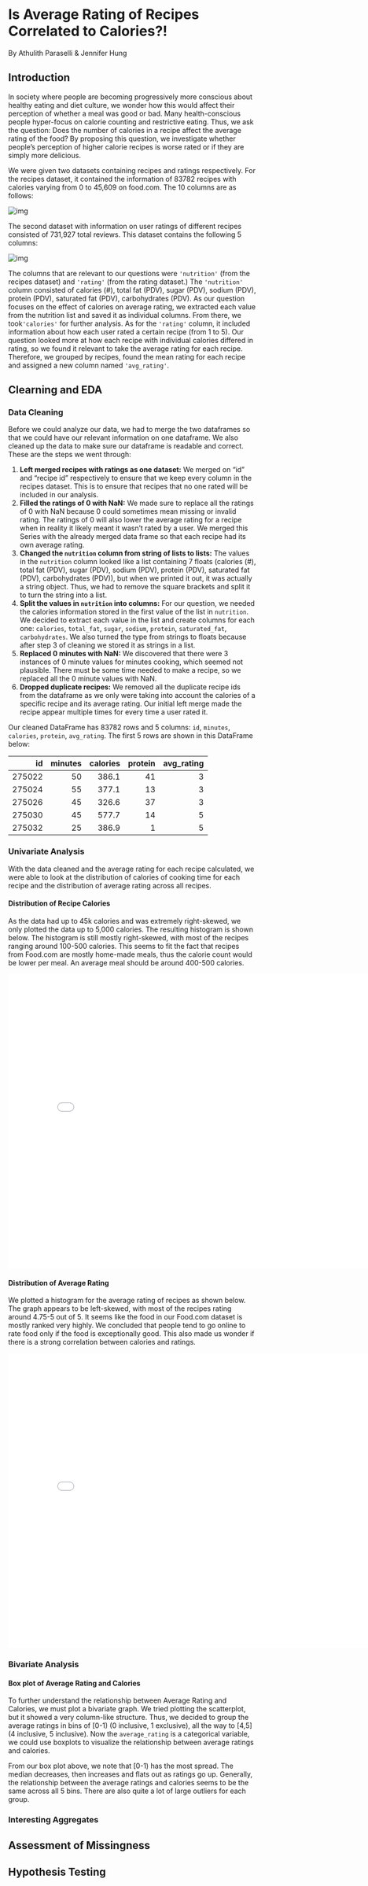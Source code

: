 # Is Average Rating of Recipes Correlated to Calories?! 
By Athulith Paraselli & Jennifer Hung
## Introduction

In society where people are becoming progressively more conscious about healthy eating and diet culture, we wonder how this would affect their perception of whether a meal was good or bad. Many health-conscious people hyper-focus on calorie counting and restrictive eating. Thus, we ask the question: Does the number of calories in a recipe affect the average rating of the food? By proposing this question, we investigate whether people’s perception of higher calorie recipes is worse rated or if they are simply more delicious.

We were given two datasets containing recipes and ratings respectively. For the recipes dataset, it contained the information of 83782 recipes with calories varying from 0 to 45,609 on food.com. The 10 columns are as follows:

![img](assets/Recipe_df.png)

The second dataset with information on user ratings of different recipes consisted of 731,927 total reviews. This dataset contains the following 5 columns:

![img](assets/review_df.png)

The columns that are relevant to our questions were `'nutrition'` (from the recipes dataset) and `'rating'` (from the rating dataset.) The `'nutrition'` column consisted of calories (#), total fat (PDV), sugar (PDV), sodium (PDV), protein (PDV), saturated fat (PDV), carbohydrates (PDV). As our question focuses on the effect of calories on average rating, we extracted each value from the nutrition list and saved it as individual columns. From there, we took ​​`'calories'` for further analysis. As for the `'rating'` column, it included information about how each user rated a certain recipe (from 1 to 5). Our question looked more at how each recipe with individual calories differed in rating, so we found it relevant to take the average rating for each recipe. Therefore, we grouped by recipes, found the mean rating for each recipe and assigned a new column named `'avg_rating'`. 

## Clearning and EDA

### Data Cleaning
Before we could analyze our data, we had to merge the two dataframes so that we could have  our relevant information on one dataframe. We also cleaned up the data to make sure our dataframe is readable and correct. These are the steps we went through: 
1. **Left merged recipes with ratings as one dataset:**
   We merged on “id” and “recipe id” respectively to ensure that we keep every column in the recipes dataset. This is to ensure that recipes that no one rated will be included in our analysis.
2. **Filled the ratings of 0 with NaN:**
   We made sure to replace all the ratings of 0 with NaN because 0 could sometimes mean missing or invalid rating. The ratings of 0 will also lower the average rating for a recipe when in reality it likely meant it wasn’t rated by a user. We merged this Series with the already merged data frame so that each recipe had its own average rating. 
3. **Changed the `nutrition` column from string of lists to lists:**
   The values in the `nutrition` column looked like a list containing 7 floats (calories (#), total fat (PDV), sugar (PDV), sodium (PDV), protein (PDV), saturated fat (PDV), carbohydrates (PDV)), but when we printed it out, it was actually a string object. Thus, we had to remove the square brackets and split it to turn the string into a list.
4. **Split the values in `nutrition` into columns:**
   For our question, we needed the calories information stored in the first value of the list in `nutrition`. We decided to extract each value in the list and create columns for each one: `calories`, `total_fat`, `sugar`, `sodium`, `protein`, `saturated_fat`, `carbohydrates`. We also turned the type from strings to floats because after step 3 of cleaning we stored it as strings in a list.
5. **Replaced 0 minutes with NaN:**
   We discovered that there were 3 instances of 0 minute values for minutes cooking, which seemed not plausible. There must be some time needed to make a recipe, so we replaced all the 0 minute values with NaN.
6. **Dropped duplicate recipes:**
   We removed all the duplicate recipe ids from the dataframe as we only were taking into account the calories of a specific recipe and its average rating. Our initial left merge made the recipe appear multiple times for every time a user rated it. 

Our cleaned DataFrame has 83782 rows and 5 columns: `id`, `minutes`, `calories`, `protein`, `avg_rating`. The first 5 rows are shown in this DataFrame below: 

|     id |   minutes |   calories |   protein |   avg_rating |
|-------:|----------:|-----------:|----------:|-------------:|
| 275022 |        50 |      386.1 |        41 |            3 |
| 275024 |        55 |      377.1 |        13 |            3 |
| 275026 |        45 |      326.6 |        37 |            3 |
| 275030 |        45 |      577.7 |        14 |            5 |
| 275032 |        25 |      386.9 |         1 |            5 |

### Univariate Analysis
With the data cleaned and the average rating for each recipe calculated, we were able to look at the distribution of calories of cooking time for each recipe and the distribution of average rating across all recipes. 

#### Distribution of Recipe Calories 
As the data had up to 45k calories and was extremely right-skewed, we only plotted the data up to 5,000 calories. The resulting histogram is shown below. 
The histogram is still mostly right-skewed, with most of the recipes ranging around 100-500 calories. This seems to fit the fact that recipes from Food.com are mostly home-made meals, thus the calorie count would be lower per meal. An average meal should be around 400-500 calories. 

<iframe src="assets/Calories-Distribution.html" width=800 height=600 frameBorder=0></iframe>

#### Distribution of Average Rating 
We plotted a histogram for the average rating of recipes as shown below. 
The graph appears to be left-skewed, with most of the recipes rating around 4.75-5 out of 5. It seems like the food in our Food.com dataset is mostly ranked very highly. We concluded that people tend to go online to rate food only if the food is exceptionally good. This also made us wonder if there is a strong correlation between calories and ratings. 

<iframe src="assets/Rating-Distribution.html" width=800 height=600 frameBorder=0></iframe>

### Bivariate Analysis
#### Box plot of Average Rating and Calories 
To further understand the relationship between Average Rating and Calories, we must plot a bivariate graph. We tried plotting the scatterplot, but it showed a very column-like structure. Thus, we decided to group the average ratings in bins of [0-1) (0 inclusive, 1 exclusive), all the way to [4,5] (4 inclusive, 5 inclusive). Now the `average_rating` is a categorical variable, we could use boxplots to visualize the relationship between average ratings and calories. 

From our box plot above, we note that [0-1) has the most spread. The median decreases, then increases and flats out as ratings go up. Generally, the relationship between the average ratings and calories seems to be the same across all 5 bins. There are also quite a lot of large outliers for each group.

### Interesting Aggregates
## Assessment of Missingness

## Hypothesis Testing
